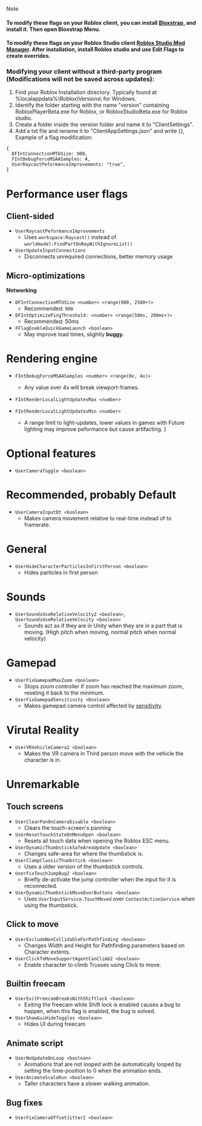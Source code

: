 > [!NOTE]
> #### To modify these flags on your Roblox client, you can install [Bloxstrap](https://github.com/pizzaboxer/bloxstrap), and install it. Then open Bloxstrap Menu.
> #### To modify these flags on your Roblox Studio client [Roblox Studio Mod Manager](https://github.com/MaximumADHD/Roblox-Studio-Mod-Manager). After installation, install Roblox studio and use Edit Flags to create overrides.
> ### Modifying your client without a third-party program (Modifications will not be saved across updates):
> 1. Find your Roblox Installation directory. Typically found at %localappdata%\Roblox\Versions\ for Windows.
> 2. Identify the folder starting with the name "version" containing RobloxPlayerBeta.exe for Roblox, or RobloxStudioBeta.exe for Roblox studio.
> 3. Create a folder inside the version folder and name it to "ClientSettings".
> 4. Add a txt file and rename it to "ClientAppSettings.json" and write {}, Example of a flag modification:
> ```
> {
>   DFIntConnectionMTUSize: 900,
>   FIntDebugForceMSAASamples: 4,
>   UserRaycastPeformanceImprovements: "true",
> }

# Performance user flags

## Client-sided
- `UserRaycastPeformanceImprovements`
   - Uses ```workspace:Raycast()``` instead of ```worldmodel:FindPartOnRayWithIgnoreList()```
 - `UserUpdateInputConnections`
   - Disconnects unrequired connections, better memory usage
## Micro-optimizations
**Networking**
- `DFIntConnectionMTUSize <number> <range(900, 2500+)>`
  - Recommended: `900`
- `DFIntOptimizePingThreshold: <number> <range(50ms, 200ms+)>`
  - Recommended: 50ms
- `FFlagEnableQuickGameLaunch <boolean>`
  - May improve load times, slightly **buggy.**

# Rendering engine
- `FIntDebugForceMSAASamples <number> <range(0x, 4x)>`
  - Any value over 4x will break viewport-frames.

- `FIntRenderLocalLightUpdatesMax <number>`
- `FIntRenderLocalLightUpdatesMin <number>`
   - A range limit to light-updates, lower values in games with Future lighting may improve peformance but cause artifacting.
}

# Optional features
- `UserCameraToggle <boolean>`

# Recommended, probably Default
- `UserCameraInputDt <boolean>`
  - Makes camera movement relative to real-time instead of to framerate.

# General
 - `UserHideCharacterParticlesInFirstPerson <boolean>`
   - Hides particles in first person
# Sounds
 - `UserSoundsUseRelativeVelocity2 <boolean>`, `UserSoundsUseRelativeVelocity <boolean>`
   - Sounds act as if they are in Unity when they are in a part that is moving. (High pitch when moving, normal pitch when normal velocity)
# Gamepad
 - `UserFixGamepadMaxZoom <boolean>`
   - Stops zoom controller if zoom has reached the maximum zoom, reseting it back to the minimum.
 - `UserFixGamepadSensitivity <boolean>`
   - Makes gamepad camera control affected by [sensitivity](<https://create.roblox.com/docs/reference/engine/classes/UserGameSettings#GamepadCameraSensitivity>).
# Virutal Reality
  - `UserVRVehicleCamera2 <boolean>`
    - Makes the VR camera in Third person move with the vehicle the character is in.
# Unremarkable
## Touch screens
  - `UserClearPanOnCameraDisable <boolean>`
    - Clears the touch-screen's panning
  - `UserResetTouchStateOnMenuOpen <boolean>`
    - Resets all touch data when opening the Roblox ESC menu.
  - `UserDynamicThumbstickSafeAreaUpdate <boolean>`
    - Changes safe-area for where the thumbstick is.
  - `UserClampClassicThumbstick <boolean>`
    - Uses a older version of the thumbstick controls.
  - `UserFixTouchJumpBug2 <boolean>`
    - Briefly de-activate the jump controller when the input for it is reconnected.
  - `UserDynamicThumbstickMoveOverButtons <boolean>`
    - Uses ```UserInputService.TouchMoved``` over ```ContextActionService``` when using the thumbstick.
## Click to move
   - `UserExcludeNonCollidableForPathfinding <boolean>`
     - Changes Width and Height for Pathfinding parameters based on Character extents.
   - `UserClickToMoveSupportAgentCanClimb2 <boolean>`
     - Enable character to climb Trusses using Click to move.
## Builtin freecam
   - `UserExitFreecamBreaksWithShiftlock <boolean>`
     - Exiting the freecam while Shift lock is enabled causes a bug to happen, when this flag is enabled, the bug is solved.
   - `UserShowGuiHideToggles <boolean>`
     - Hides UI during freecam
## Animate script
   - `UserNoUpdateOnLoop <boolean>`
     - Animations that are not looped with be automatically looped by setting the time-position to 0 when the animation ends.
   - `UserAnimateScaleRun <boolean>`
      - Taller characters have a slower walking animation.
## Bug fixes
- `UserFixCameraOffsetJitter2 <boolean>`
